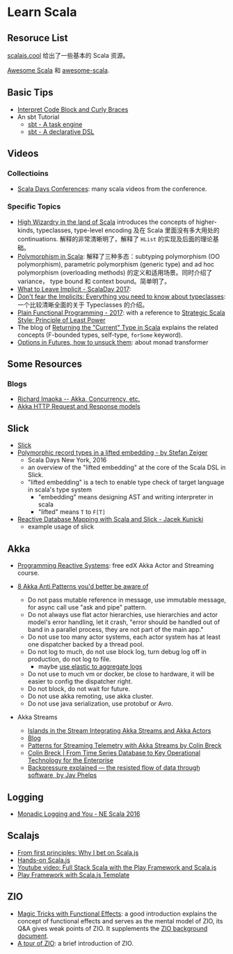 # Learn Scala

## Resoruce List

[scalais.cool](http://www.scalais.cool/) 给出了一些基本的 Scala 资源。

[Awesome Scala](https://github.com/lauris/awesome-scala) 和 [awesome-scala](https://github.com/uhub/awesome-scala).

## Basic Tips

- [Interpret Code Block and Curly Braces](https://www.geekabyte.io/2018/03/an-alternative-way-to-interpret-usage.html)
- An sbt Tutorial
  - [sbt - A task engine](https://jazzy.id.au/2015/03/03/sbt-task-engine.html)
  - [sbt - A declarative DSL](https://jazzy.id.au/2015/03/04/sbt-declarative-dsl.html)

## Videos

### Collectioins

- [Scala Days Conferences](https://www.youtube.com/channel/UCOHg8YCiyMVRRxb3mJT_0Mg): many scala videos from the conference.

### Specific Topics

- [High Wizardry in the land of Scala](https://vimeo.com/28793245) introduces the concepts of higher-kinds, typeclasses, type-level encoding 及在 Scala 里面没有多大用处的 continuations. 解释的非常清晰明了，解释了 `HList` 的实现及后面的理论基础。
- [Polymorphism in Scala](https://youtu.be/-SA1Ui283Qc): 解释了三种多态：subtyping polymorphism (OO polymorphism), parametric polymorphism (generic type) and ad hoc polymorphism (overloading methods) 的定义和适用场景。同时介绍了 variance， type bound 和 context bound。简单明了。
- [What to Leave Implicit - ScalaDay 2017](https://www.youtube.com/watch?v=Oij5V7LQJsA):
- [Don't fear the Implicits: Everything you need to know about typeclasses](https://youtu.be/1e9tcymPl7w): 一个比较清晰全面的关于 Typeclasses 的介绍。
- [Plain Functional Programming - 2017](https://www.youtube.com/watch?v=YXDm3WHZT5g): with a reference to [Strategic Scala Style: Principle of Least Power](http://www.lihaoyi.com/post/StrategicScalaStylePrincipleofLeastPower.html)
- The blog of [Returning the "Current" Type in Scala](https://tpolecat.github.io/2015/04/29/f-bounds.html) explains the related concepts (F-bounded types, self-type, `forSome` keyword).
- [Options in Futures, how to unsuck them](https://www.youtube.com/watch?v=hGMndafDcc8): about monad transformer

## Some Resources

### Blogs

- [Richard Imaoka -- Akka, Concurrency, etc.](https://richardimaoka.github.io/blog)
- [Akka HTTP Request and Response models](https://richardimaoka.github.io/blog/akka-http-request-response-model/)

## Slick

- [Slick](https://github.com/slick/slick)
- [Polymorphic record types in a lifted embedding - by Stefan Zeiger](https://www.youtube.com/watch?v=tS6N5AaZTLA)
  - Scala Days New York, 2016
  - an overview of the "lifted embedding" at the core of the Scala DSL in Slick.
  - "lifted embedding" is a tech to enable type check of target language in scala's type system
    - "embedding" means designing AST and writing interpreter in scala
    - "lifted" means `T` to `F[T]`
- [Reactive Database Mapping with Scala and Slick - Jacek Kunicki](https://www.youtube.com/watch?v=Ksobupg60Vk)
  - example usage of slick

## Akka

- [Programming Reactive Systems](https://courses.edx.org/courses/course-v1:EPFLx+scala-reactiveX+2T2019/course/): free edX Akka Actor and Streaming course.
- [8 Akka Anti Patterns you'd better be aware of](https://www.youtube.com/watch?v=h3mulWmX1Oo)

  - Do not pass mutable reference in message, use immutable message, for async call use "ask and pipe" pattern.
  - Do not always use flat actor hierarchies, use hierarchies and actor model's error handling, let it crash, "error should be handled out of band in a parallel process, they are not part of the main app."
  - Do not use too many actor systems, each actor system has at least one dispatcher backed by a thread pool.
  - Do not log to much, do not use block log, turn debug log off in production, do not log to file.
    - maybe [use elastic to aggregate logs](https://www.elastic.co/products/log-monitoring)
  - Do not use to much vm or docker, be close to hardware, it will be easier to config the dispatcher right.
  - Do not block, do not wait for future.
  - Do not use akka remoting, use akka cluster.
  - Do not use java serialization, use protobuf or Avro.

- Akka Streams
  - [Islands in the Stream Integrating Akka Streams and Akka Actors](https://www.youtube.com/watch?v=qaiwalDyayA)
  - [Blog](https://blog.colinbreck.com/integrating-akka-streams-and-akka-actors-part-iv/)
  - [Patterns for Streaming Telemetry with Akka Streams by Colin Breck](https://www.youtube.com/watch?v=ilhImUjF53A)
  - [Colin Breck | From Time Series Database to Key Operational Technology for the Enterprise](https://www.youtube.com/watch?v=3APiIht6oDY)
  - [Backpressure explained — the resisted flow of data through software, by Jay Phelps](https://medium.com/@jayphelps/backpressure-explained-the-flow-of-data-through-software-2350b3e77ce7)

## Logging

- [Monadic Logging and You - NE Scala 2016](https://www.youtube.com/watch?v=t-YX55ZF4g0)

## Scalajs

- [From first principles: Why I bet on Scala.js](http://www.lihaoyi.com/post/FromfirstprinciplesWhyIbetonScalajs.html)
- [Hands-on Scala.js](http://www.lihaoyi.com/hands-on-scala-js/)
- [Youtube video: Full Stack Scala with the Play Framework and Scala.js](https://youtu.be/NJVL2IsGXZ4)
- [Play Framework with Scala.js Template](https://github.com/vmunier/play-scalajs.g8)

## ZIO

- [Magic Tricks with Functional Effects](https://youtu.be/xpz4rf1RS8c): a good introduction explains the concept of functional effects and serves as the mental model of ZIO, its Q&A gives weak points of ZIO. It supplements the [ZIO background document](https://zio.dev/docs/overview/overview_background).
- [A tour of ZIO](https://youtu.be/TWdC7DhvD8M): a brief introduction of ZIO.
